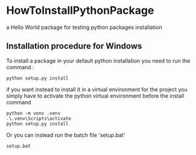 # HowToInstallPythonPackage

a Hello World package for testing python packages installation

## Installation procedure for Windows

To install a package in your default python installation you need to run the command :

```batch
python setup.py install
```

if you want instead to install it in a virtual environment for the project you simply have to activate the python virtual environment before the install command

```batch
python -m venv .venv
.\.venv\Scripts\activate
python setup.py install
```

Or you can instead run the batch file 'setup.bat'

```batch
setup.bat
```
